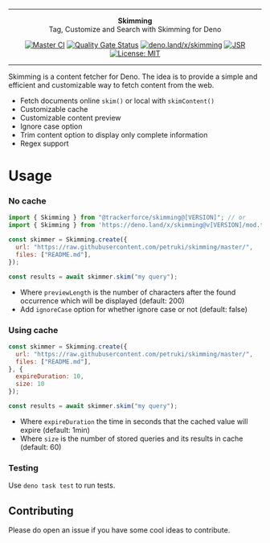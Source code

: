 ***

<div align="center">
<b>Skimming</b><br>
Tag, Customize and Search with Skimming for Deno
</div>

<div align="center">

[![Master CI](https://github.com/petruki/skimming/actions/workflows/master.yml/badge.svg)](https://github.com/petruki/skimming/actions/workflows/master.yml)
[![Quality Gate Status](https://sonarcloud.io/api/project_badges/measure?project=petruki_skimming&metric=alert_status)](https://sonarcloud.io/summary/new_code?id=petruki_skimming)
[![deno.land/x/skimming](https://shield.deno.dev/x/skimming)](https://deno.land/x/skimming)
[![JSR](https://jsr.io/badges/@trackerforce/skimming)](https://jsr.io/@trackerforce/skimming)
[![License: MIT](https://img.shields.io/badge/License-MIT-yellow.svg)](https://opensource.org/licenses/MIT)

</div>

***

Skimming is a content fetcher for Deno. The idea is to provide a simple and
efficient and customizable way to fetch content from the web.

- Fetch documents online `skim()` or local with `skimContent()`
- Customizable cache
- Customizable content preview
- Ignore case option
- Trim content option to display only complete information
- Regex support

# Usage

### No cache

```js
import { Skimming } from "@trackerforce/skimming@[VERSION]"; // or
import { Skimming } from 'https://deno.land/x/skimming@v[VERSION]/mod.ts';

const skimmer = Skimming.create({
  url: "https://raw.githubusercontent.com/petruki/skimming/master/",
  files: ["README.md"],
});

const results = await skimmer.skim("my query");
```

- Where `previewLength` is the number of characters after the found occurrence
  which will be displayed (default: 200)
- Add `ignoreCase` option for whether ignore case or not (default: false)

### Using cache

```js
const skimmer = Skimming.create({
  url: "https://raw.githubusercontent.com/petruki/skimming/master/",
  files: ["README.md"],
}, { 
  expireDuration: 10, 
  size: 10 
});

const results = await skimmer.skim("my query");
```

- Where `expireDuration` the time in seconds that the cached value will expire
  (default: 1min)
- Where `size` is the number of stored queries and its results in cache
  (default: 60)

### Testing

Use `deno task test` to run tests.

## Contributing

Please do open an issue if you have some cool ideas to contribute.
